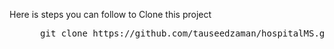 Here is steps you can follow to Clone this project
<ul>
<div class="highlight highlight-source-shell notranslate position-relative overflow-auto" dir="auto"><pre style="position: relative;">   git clone https://github.com/tauseedzaman/hospitalMS.git<div class="open_grepper_editor" title="Edit &amp; Save To Grepper"></div></pre><div class="zeroclipboard-container">
    
  </div></div>
    </ul>
